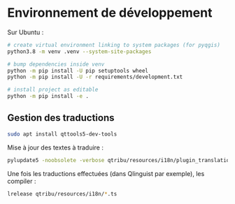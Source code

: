 # Environnement de développement

Sur Ubuntu :

```bash
# create virtual environment linking to system packages (for pyqgis)
python3.8 -m venv .venv --system-site-packages

# bump dependencies inside venv
python -m pip install -U pip setuptools wheel
python -m pip install -U -r requirements/development.txt

# install project as editable
python -m pip install -e .
```

## Gestion des traductions

```bash
sudo apt install qttools5-dev-tools
```

Mise à jour des textes à traduire :

```bash
pylupdate5 -noobsolete -verbose qtribu/resources/i18n/plugin_translation.pro
```

Une fois les traductions effectuées (dans Qlinguist par exemple), les compiler :

```bash
lrelease qtribu/resources/i18n/*.ts
```
